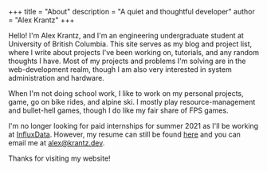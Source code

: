 +++
title = "About"
description = "A quiet and thoughtful developer"
author = "Alex Krantz"
+++

Hello! I'm Alex Krantz, and I'm an engineering undergraduate student at University of British Columbia.
This site serves as my blog and project list, where I write about projects I've been working on, tutorials, and any random thoughts I have.
Most of my projects and problems I'm solving are in the web-development realm, though I am also very interested in system administration and hardware.

When I'm not doing school work, I like to work on my personal projects, game, go on bike rides, and alpine ski.
I mostly play resource-management and bullet-hell games, though I do like my fair share of FPS games.

I'm no longer looking for paid internships for summer 2021 as I'll be working at [InfluxData](https://influxdata.com).
However, my resume can still be found [here](https://go.krantz.dev/resume) and you can email me at [alex@krantz.dev](mailto:alex@krantz.dev).

Thanks for visiting my website! 
